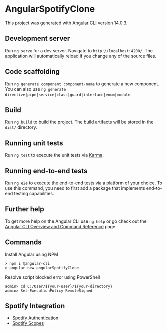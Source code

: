 # AngularSpotifyClone

This project was generated with [Angular CLI](https://github.com/angular/angular-cli) version 14.0.3.

## Development server

Run `ng serve` for a dev server. Navigate to `http://localhost:4200/`. The application will automatically reload if you change any of the source files.

## Code scaffolding

Run `ng generate component component-name` to generate a new component. You can also use `ng generate directive|pipe|service|class|guard|interface|enum|module`.

## Build

Run `ng build` to build the project. The build artifacts will be stored in the `dist/` directory.

## Running unit tests

Run `ng test` to execute the unit tests via [Karma](https://karma-runner.github.io).

## Running end-to-end tests

Run `ng e2e` to execute the end-to-end tests via a platform of your choice. To use this command, you need to first add a package that implements end-to-end testing capabilities.

## Further help

To get more help on the Angular CLI use `ng help` or go check out the [Angular CLI Overview and Command Reference](https://angular.io/cli) page.

## Commands

Install Angular using NPM
```
> npm i @angular-cli
> angular new angularSpotifyClone
```
Resolve script blocked error using PowerShell
```
admin> cd C:/User/${your-user}/${your-directory}
admin> Set-ExecutionPolicy RemoteSigned
```

## Spotify Integration

- [Spotify Authentication](https://developer.spotify.com/dashboard/applications)
- [Spotify Scopes](https://developer.spotify.com/documentation/general/guides/authorization/scopes/)
```
```